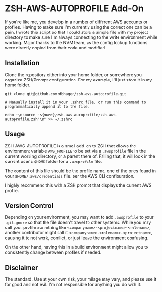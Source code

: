 # ZSH-AWS-AUTOPROFILE Add-On
If you're like me, you develop in a number of different AWS accounts or profiles. Having to make sure I'm currently using the correct one can be a pain. I wrote this script so that I could store a simple file with my project directory to make sure I'm always connecting to the write environment while working. Major thanks to the NVM team, as the config lookup functions were directly copied from their code and modified.

## Installation
Clone the repository either into your home folder, or somewhere you organize ZSH/Prompt configuration. For my example, I'll just store it in my home folder.

```
git clone git@github.com:dbhagen/zsh-aws-autoprofile.git

# Manually install it in your .zshrc file, or run this command to programmatically append it to the file.

echo "\nsource '${HOME}/zsh-aws-autoprofile/zsh-aws-autoprofile.zsh'\n" >> ~/.zshrc
```

## Usage
ZSH-AWS-AUTOPROFILE is a small add-on to ZSH that allows the environment variable `AWS_PROFILE` to be set via a `.awsprofile` file in the current working directory, or a parent there of. Failing that, it will look in the current user's `$HOME` folder for a `.awsprofile` file.

The content of this file should be the profile name, one of the ones found in your `$HOME/.aws/credentials` file, per the AWS CLI configuration.

I highly recommend this with a ZSH prompt that displays the current AWS profile.

## Version Control

Depending on your environment, you may want to add `.awsprofile` to your `.gitignore` so that the file doesn't travel to other systems. While you may call your profile something like `<companyname>-<projectname>-<rolename>`, another contributor might call it `<companyname>-<rolename>-<projectname>`, causing it to not work, conflict, or just leave the environment confusing.

On the other hand, having this in a build environment might allow you to consistently change between profiles if needed.

## Disclaimer
The standard. Use at your own risk, your milage may vary, and please use it for good and not evil. I'm not responsible for anything you do with it.